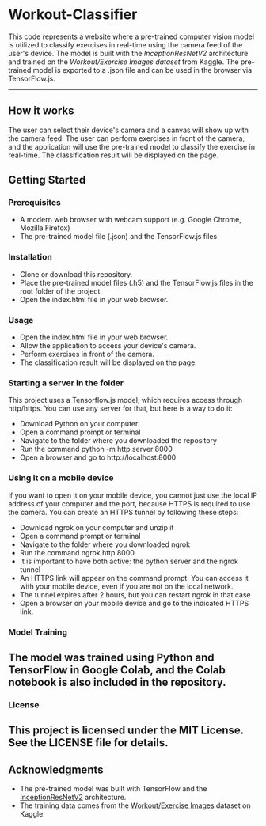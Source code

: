 # Workout-Classifier
This code represents a website where a pre-trained computer vision model is utilized to classify exercises in real-time using the camera feed of the user's device. The model is built with the *InceptionResNetV2* architecture and trained on the *Workout/Exercise Images dataset* from Kaggle. The pre-trained model is exported to a .json file and can be used in the browser via TensorFlow.js.
***
## How it works

The user can select their device's camera and a canvas will show up with the camera feed. The user can perform exercises in front of the camera, and the application will use the pre-trained model to classify the exercise in real-time. The classification result will be displayed on the page.

## Getting Started

### Prerequisites

* A modern web browser with webcam support (e.g. Google Chrome, Mozilla Firefox)
* The pre-trained model file (.json) and the TensorFlow.js files

### Installation

* Clone or download this repository.
* Place the pre-trained model files (.h5) and the TensorFlow.js files in the root folder of the project.
* Open the index.html file in your web browser.

### Usage

* Open the index.html file in your web browser.
* Allow the application to access your device's camera.
* Perform exercises in front of the camera.
* The classification result will be displayed on the page.

### Starting a server in the folder

This project uses a Tensorflow.js model, which requires access through http/https. You can use any server for that, but here is a way to do it:

* Download Python on your computer
* Open a command prompt or terminal
* Navigate to the folder where you downloaded the repository
* Run the command python -m http.server 8000
* Open a browser and go to http://localhost:8000

### Using it on a mobile device

If you want to open it on your mobile device, you cannot just use the local IP address of your computer and the port, because HTTPS is required to use the camera. You can create an HTTPS tunnel by following these steps:

* Download ngrok on your computer and unzip it
* Open a command prompt or terminal
* Navigate to the folder where you downloaded ngrok
* Run the command ngrok http 8000
* It is important to have both active: the python server and the ngrok tunnel
* An HTTPS link will appear on the command prompt. You can access it with your mobile device, even if you are not on the local network.
* The tunnel expires after 2 hours, but you can restart ngrok in that case
* Open a browser on your mobile device and go to the indicated HTTPS link.

### Model Training

The model was trained using Python and TensorFlow in Google Colab, and the Colab notebook is also included in the repository.
---    
### License

This project is licensed under the MIT License. See the LICENSE file for details. 
---
## Acknowledgments

* The pre-trained model was built with TensorFlow and the [InceptionResNetV2](https://keras.io/api/applications/inceptionresnetv2/) architecture.
* The training data comes from the [Workout/Exercise Images](https://www.kaggle.com/datasets/hasyimabdillah/workoutexercises-images) dataset on Kaggle.
